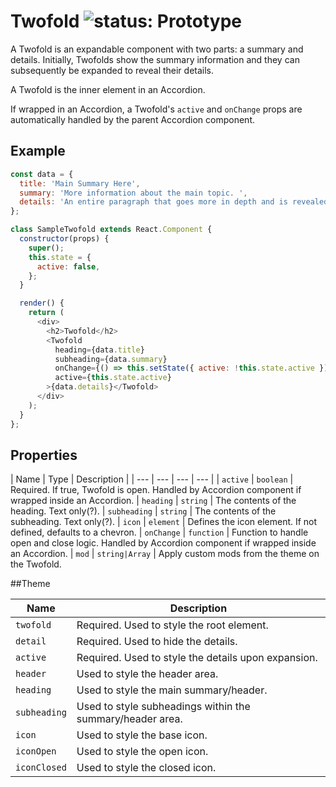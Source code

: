 # Twofold ![status: Prototype](https://img.shields.io/badge/status-prototype-orange.svg)

A Twofold is an expandable component with two parts: a summary and details. Initially, Twofolds show the summary information and they can subsequently be expanded to reveal their details.

A Twofold is the inner element in an Accordion.

If wrapped in an Accordion, a Twofold's `active` and `onChange` props are automatically handled by the parent Accordion component.

## Example

```javascript
const data = {
  title: 'Main Summary Here',
  summary: 'More information about the main topic. ',
  details: 'An entire paragraph that goes more in depth and is revealed when the Twofold is opened. The header is always visible but the details expand only when the header bar is clicked. You can choose your own icon to indicate that there are more details, but the default icon is a chevron. You can use the default n.io theme or customize the theme to your liking with the class modules listed in the theme object.',
};

class SampleTwofold extends React.Component {
  constructor(props) {
    super();
    this.state = {
      active: false,
    };
  }

  render() {
    return (
      <div>
        <h2>Twofold</h2>
        <Twofold
          heading={data.title}
          subheading={data.summary}
          onChange={() => this.setState({ active: !this.state.active })}
          active={this.state.active}
        >{data.details}</Twofold>
      </div>
    );
  }
};
```

## Properties

| Name | Type | Description |
| --- | --- | --- | --- |
| `active` | `boolean` | Required. If true, Twofold is open. Handled by Accordion component if wrapped inside an Accordion.
| `heading` | `string` | The contents of the heading. Text only(?).
| `subheading` | `string` | The contents of the subheading. Text only(?).
| `icon` | `element` | Defines the icon element. If not defined, defaults to a chevron.
| `onChange` | `function` | Function to handle open and close logic. Handled by Accordion component if wrapped inside an Accordion.
| `mod` | <code>string&#124;Array<string></code> | Apply custom mods from the theme on the Twofold.

##Theme

| Name | Description |
| ---  | ----------- |
| `twofold` | Required. Used to style the root element. |
| `detail` | Required. Used to hide the details.|
| `active` | Required. Used to style the details upon expansion.|
| `header` | Used to style the header area. |
| `heading` | Used to style the main summary/header. |
| `subheading` | Used to style subheadings within the summary/header area.|
| `icon` | Used to style the base icon.|
| `iconOpen` | Used to style the open icon.|
| `iconClosed` | Used to style the closed icon.|
